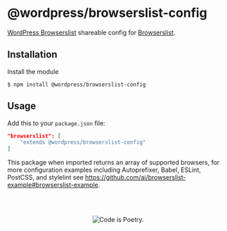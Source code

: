 # @wordpress/browserslist-config

[WordPress Browserslist](https://make.wordpress.org/core/handbook/best-practices/browser-support/) shareable config for [Browserslist](https://www.npmjs.com/package/browserslist).

## Installation

Install the module

```shell
$ npm install @wordpress/browserslist-config
```

## Usage

Add this to your `package.json` file:

```json
"browserslist": [
	"extends @wordpress/browserslist-config"
]
```

This package when imported returns an array of supported browsers, for more configuration examples including Autoprefixer, Babel, ESLint, PostCSS, and stylelint see https://github.com/ai/browserslist-example#browserslist-example.

<br/><br/><p align="center"><img src="https://s.w.org/style/images/codeispoetry.png?1" alt="Code is Poetry." /></p>
